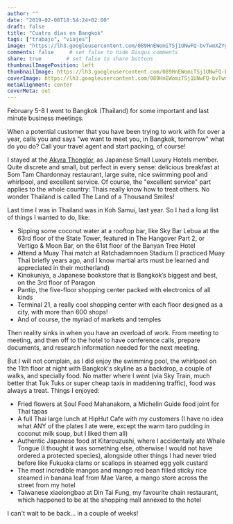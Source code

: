 ```yaml
---
author: ""
date: "2019-02-08T18:54:24+02:00"
draft: false
title: "Cuatro días en Bangkok"
tags: ["trabajo", "viajes"]
image: "https://lh3.googleusercontent.com/089HnEWomiTSj1UNwFQ-bvTwmXZYg-oB5w7f96AeNglrye8QyAZdsvuBUfU--_env5PGd_ARuF-WPGQFBCmelOKZJKLlX6UsQqKsaM7WXST-fepx3zNIbLfzh5gq2CPFqWTQ8aZYXc0=w1920-h1080"
comments: false     # set false to hide Disqus comments
share: true        # set false to share buttons
thumbnailImagePosition: left
thumbnailImage: https://lh3.googleusercontent.com/089HnEWomiTSj1UNwFQ-bvTwmXZYg-oB5w7f96AeNglrye8QyAZdsvuBUfU--_env5PGd_ARuF-WPGQFBCmelOKZJKLlX6UsQqKsaM7WXST-fepx3zNIbLfzh5gq2CPFqWTQ8aZYXc0=w1920-h1080
coverImage: https://lh3.googleusercontent.com/089HnEWomiTSj1UNwFQ-bvTwmXZYg-oB5w7f96AeNglrye8QyAZdsvuBUfU--_env5PGd_ARuF-WPGQFBCmelOKZJKLlX6UsQqKsaM7WXST-fepx3zNIbLfzh5gq2CPFqWTQ8aZYXc0=w1920-h1080
metaAlignment: center
coverMeta: out
---
```


February 5-8 I went to Bangkok (Thailand) for some important and last minute business meetings.

<!--more-->

When a potential customer that you have been trying to work with for over a year, calls you and says "we want to meet you, in Bangkok, tomorrow" what do you do? Call your travel agent and start packing, of course!

I stayed at the [Akyra Thonglor](https://), as Japanese Small Luxury Hotels member. Quite discrete and small, but perfect in every sense: delicious breakfast at Som Tam Chardonnay restaurant, large suite, nice swimming pool and whirlpool, and excellent service. Of course, the "excellent service" part applies to the whole country: Thais really know how to treat others. No wonder Thailand is called The Land of a Thousand Smiles!

Last time I was in Thailand was in Koh Samui, last year. So I had a long list of things I wanted to do, like:

* Sipping some coconut water at a rooftop bar, like Sky Bar Lebua at the 63rd floor of the State Tower, featured in The Hangover Part 2, or Vertigo & Moon Bar, on the 61st floor of the Banyan Tree Hotel
* Attend a Muay Thai match at Ratchadamnoen Stadium (I practiced Muay Thai briefly years ago, and I know martial arts must be learned and appreciated in their motherland)
* Kinokuniya, a Japanese bookstore that is Bangkok’s biggest and best, on the 3rd floor of Paragon
* Pantip, the five-floor shopping center packed with electronics of all kinds
* Terminal 21, a really cool shopping center with each floor designed as a city, with more than 600 shops!
* And of course, the myriad of markets and temples

Then reality sinks in when you have an overload of work. From meeting to meeting, and then off to the hotel to have conference calls, prepare documents, and research information needed for the next meeting.

But I will not complain, as I did enjoy the swimming pool, the whirlpool on the 11th floor at night with Bangkok's skyline as a backdrop, a couple of walks, and specially food. No matter where I went (via Sky Train, much better that Tuk Tuks or super cheap taxis in maddening traffic), food was always a treat. Things I enjoyed:

* Fried flowers at Soul Food Mahanakorn, a Michelin Guide food joint for Thai tapas
* A full Thai large lunch at HipHut Cafe with my customers (I have no idea what ANY of the plates I ate were, except the warm taro pudding in coconut milk soup, but I liked them all)
* Authentic Japanese food at Kitarouzushi, where I accidentally ate Whale Tongue (I thought it was something else, otherwise I would not have ordered a protected species), alongside other things I had never tried before like Fukuoka clams or scallops in steamed egg yolk custard
* The most incredible mangos and mango red bean filled sticky rice steamed in banana leaf from Mae Varee, a mango store across the street from my hotel
* Taiwanese xiaolongbao at Din Tai Fung, my favourite chain restaurant, which happened to be at the shopping mall annexed to the hotel

I can't wait to be back... in a couple of weeks!

<script src="https://cdn.jsdelivr.net/npm/publicalbum@latest/dist/pa-embed-player.min.js" async></script>
<div class="pa-embed-player" style="width:100%; height:480px; display:none;"
  data-link="https://photos.app.goo.gl/U97meyvbjx9pt1zp6"
  data-title="80 new photos by Jorge Cortell">
  <img data-src="https://lh3.googleusercontent.com/utq2fQBpY_DNKifLPVkcZ0nTLYyGpayD5kNj8wqrypOfWhyGm7FtdvVvd8KPQvfZjkVv-FapWolLzEilYoABtpDR3hRZxGnvz79uMSLM73KpDrfhl3m8_BP0lDpDOKg6RYSLnioROtE=w1920-h1080" src="" alt="" />
  <img data-src="https://lh3.googleusercontent.com/cxLrCK20gelVVhx0cGSSHCyU1hru8r3RZ4FUXa0Dy9HoIq_IZcW9CieCfkIwebqTr9rJ7uAG-5_F2hiemCVuRxY1mm0Uia4qmxITQQPD-vPrsVyl9ir_6jPS5Lj8ItRj6BBMjEhZufo=w1920-h1080" src="" alt="" />
  <img data-src="https://lh3.googleusercontent.com/nc-G_-eK6OXwge51uIZ0NYK09XPamJp0MmL9NFwizhl12K99RG5DKOGbAJXmF_GqoYSEWOYc--b1fPTI53xa1toa0bVl2krMzKbivX1qoXh0vVf2kIx72JZ0Cy0byHcm9D_Wm4aBo9g=w1920-h1080" src="" alt="" />
  <img data-src="https://lh3.googleusercontent.com/uYz0AHtdbnTIvmW8ucU0ztESYUrXCRfVV8qswi95T8lwhyKKeJ9sOSQMpMb0_xF9YJrncNRnY7zh5_EIsWP9gU3zFIoCsquMqxTup6eUJVP2jLS6PDrfgU70Rr6Gc9JvDv-CA0UVKac=w1920-h1080" src="" alt="" />
  <img data-src="https://lh3.googleusercontent.com/d2NaLg6-0uIgozB5sNHlIUaj_y6zKuGODUGFQSXsh0_lMa9eXHcuLB_HI54WoSmubrvYG3UuAXJpAkZP09qaiZOAIwg0W0M4P6lFaIjvDrH1Ih6DoRDWnkJJ6ZSmY58Q1reFC94_7x8=w1920-h1080" src="" alt="" />
  <img data-src="https://lh3.googleusercontent.com/1FqFLbLN5Bnmn-DemU_zIr0aas5y7IXJEF8CyQT8Wwx3TberEPLYJzmLsvwg5iPBEi4gREv-VSZ5EONIUSw8ImZNJTeLMOlnpUS01dW7g3MuovTU5G0TxhjqV3F61mFZ2skWcp_sRZk=w1920-h1080" src="" alt="" />
  <img data-src="https://lh3.googleusercontent.com/WDg86kevAtyAUn-jcPzqxkBLL1zJlwwQ9ZM2DjJLr-0lDWKm9jDEEggDSAT_5TlRkNqum4Ws_lKNzpWofIVGG2Rp2mPrf6sp7xy_BlnGy29MU97XS4FD29aLfsd-grFk_4jlYO3JFfs=w1920-h1080" src="" alt="" />
  <img data-src="https://lh3.googleusercontent.com/Vr3wolOdHpaVhtSsoxDzhmTfM99OGP9Ip3yduvOo6Ehpk1zoMCdpgWrtSt7JiSGcw_FH6Rxx66NmLiR31sU5XQDf7siK8M3gDqv4M4xVYBb31gP_6QHDAQnrlmtqyzZuN6m710DI5fw=w1920-h1080" src="" alt="" />
  <img data-src="https://lh3.googleusercontent.com/hf2iXWmISIZ-J2lLANYtuLMek79rnEXJY_eb9s8EJ7guNh6OLlEIMbpt-vNfC45tFVZGYJTTOo7V-K3eEs-TU1g-lJ0me_fly3YEs24d7DDTFNBQHOoFGWKJuPVRK5UbppPuW4j1x-0=w1920-h1080" src="" alt="" />
  <img data-src="https://lh3.googleusercontent.com/5uuoWe1bEDmz2kFD6GFpWFiTn_7hgvV-bR-jzT2pIl3mKO0xhty05khBwSFf43ApxnAVC60bZraBSuYhueLVgS-hnpr1gGdJ_xgVQAyASa-kXS-JkNFlLg5Nr62NYqrLAIQfDMBE3Yk=w1920-h1080" src="" alt="" />
  <img data-src="https://lh3.googleusercontent.com/tSaK1SiTLBJfd4VhkxHCrjW7VsbQoXf-SsABicPD1Ojzg-0NXUMxzF4R5n9AGMd6stKdPz9JhZ6umECPdHo8S7FW_KJvmU_Bj6AEb4-gCQa5iLBYjE0vcC9hP93F2UTh0_rsKaC5F4w=w1920-h1080" src="" alt="" />
  <img data-src="https://lh3.googleusercontent.com/jaH5JCUtLbZXa3tGGz_Pik2evAvYGQ4iypu4WauaCwXWf2a6Ujmbn2gjaKddagPr1LbeG4PH6GOmE-NutfqrqndlwbzLu11dwWbYLwRYuizuK9RamJtjl4O1hShfK1eaWZB1bvWxfAo=w1920-h1080" src="" alt="" />
  <img data-src="https://lh3.googleusercontent.com/fQ-tZX5clDVaLHxneB4sn_ADSdC2CDFSZAdKoB5gQCg-YRjxwGa581c4_Jq2IXvXLWWZPjsYE587P96GDWcH5SGCIITWeY27JTPeJLY8hEJneQLuSCK1TQXy3384aDwAgeTf24mLZjw=w1920-h1080" src="" alt="" />
  <img data-src="https://lh3.googleusercontent.com/_Kg8DMol7G21EupfLlm8VSolfAGgLL1praPBkzBzvd9dfEQpttME2Wd_3sjco2ZQZwL8WFV0KfQm5lFn6yCwbhWlcRZtL9iKnbIyyGTCTHi5CzjSlkCOYYHUSyXgYymqTUfGYYPUZWQ=w1920-h1080" src="" alt="" />
  <img data-src="https://lh3.googleusercontent.com/zWGoy8Bt8eGfS7ZPKH2OrRN6qEyf8pL8VhpPyN_T21nkWUG4i3A2kfRIkP2X84aftrYnt5DnEvAXKTjB5uW3yv4yLvoY6SqoX_TpiJK3ZtE8zGhs_H86buDFvJYDQ3UCwiz6Ilmssnc=w1920-h1080" src="" alt="" />
  <img data-src="https://lh3.googleusercontent.com/27ZKwomd0IyxXEsJ8j64ZenB3_PWu7sBzlyU6XdBNuj1R4XxkFQpjMyTfBImd3VZ_HWka-cH7SOl6Qo7C_9qarYkn32Fl_AKkHWoOTn45U0PZAxFTwjT9BI1076U8j7nCb2kv5MnTzM=w1920-h1080" src="" alt="" />
  <img data-src="https://lh3.googleusercontent.com/Wo134Ra02WMgaZA_gnRLqasnmour8LwpF4vm-3HmsRocQInaPrLy1qIPt8R8K5kmx-LM5u484ffIsHqtZzkDV_XLE_WP6aDm7RJBudY9D7VQQr25wnWfgcezhvUySvQtPUUh4_JZ_ms=w1920-h1080" src="" alt="" />
  <img data-src="https://lh3.googleusercontent.com/GWV8NFFH7-NAFmsNlyo9qyW0OcHAo1EKs_ClMOAt48gADSfOSqAuQVK3nZacerwMcXSBY2thjyYwNuENYHlBNY1vs-UX2A8aok-b3FphX0JDJbN7_KDwmnc_U1g7X1ttyO7DGM_ZDw4=w1920-h1080" src="" alt="" />
  <img data-src="https://lh3.googleusercontent.com/E9lCXXWNt2RbZZXgKKiIHiWrGGKABg7D28Zn6Mr-Zvd-ocmCbChxPUMcUWsFI_X2nRg8p8cApepZ7tjbvPN2uAletaL-28OXWle9a0mENsBMAQDZQmAWjU9uKft6cxXbzag54sqzpuw=w1920-h1080" src="" alt="" />
  <img data-src="https://lh3.googleusercontent.com/_WiGFqw1cbpCpPj8E5vWES3vrVt5XW1bI6TRn_kt6x0Rs_91ox0ThKmuVgIuJ8pChOE_7Mt11cGl23W64rW38APgprNjSrU2-UcEjcZ08l_o20RkAa16lnBYExMtCUjKu6VGo8zz77U=w1920-h1080" src="" alt="" />
  <img data-src="https://lh3.googleusercontent.com/Xo675NoKuwi6N3rbY9UQiUCVptQH1_pHqHDsvBi_zoODRBQEXT_ZdmuxDTU8cn9BdKIBolZD88bj8dICHiUDVoAjyC3MbHj4f_0-G5fVsqatY4aLf9PHnC3XQC1uZ-Zdz0xp94gJelI=w1920-h1080" src="" alt="" />
  <img data-src="https://lh3.googleusercontent.com/UJTDCt8kplxgyUhW1vfVEKxOwEhs2ekkejpCfE3wyIUZYSaWl53GBruDPJyexI-cBOB298wD9OwFBxV-dqLWaFBajsB69pts2-0342my2Bveaop6ijJmxyqYbbqyLFm1bwAQbcGk8sE=w1920-h1080" src="" alt="" />
  <img data-src="https://lh3.googleusercontent.com/9auWHCQasGAEBNdJsabd8sV4kJc9nRMPYCXv-OQkieOP1zWPwTVjjwqshZU8kTnpgLWecqAEaYCikhITUtpncR9abdd-blRiL591dAe1TK6N4TD8d_6Y_vP299mXKY0dl27rCn299yw=w1920-h1080" src="" alt="" />
  <img data-src="https://lh3.googleusercontent.com/4zg4XMX7od9mC5pTYz6-jtSvztEWYVoeD6P2vNasoQhKJSf99ENEnfsug7RhPQSVLD7PA-S8Qrsrql_u58ym4eO7V7hEhQyXTWYUIAdjw9bzHJQtpWo4PmJWlEaAQ23Z-dwAvGfY3gA=w1920-h1080" src="" alt="" />
  <img data-src="https://lh3.googleusercontent.com/yrAVo-1C-0qSLmyH-RFS15Xa8lJrxfoOWmHDjlRzg81VZwn_DoVmzujLw694bSAm7Wq0gmlxweNwWgfkZAohoqU1cCkYDZpxaEQOaalOMYooYfySSPrSZAiYTW9egu-Nwz2NrvGqBjY=w1920-h1080" src="" alt="" />
  <img data-src="https://lh3.googleusercontent.com/bYFAIu_N1sb57Pm6hv8mrEHpYLdbYRRJpQ0mkB_sx5t2UR_BuxmCrx5Gc-bHEs-E8tqbKwUfhn5OqiOuLlv5R7PHhuz-owE9R6zSGN7S3cn_bf3ptjq_sABVXpuIbvCBVswHo5Jnqb8=w1920-h1080" src="" alt="" />
  <img data-src="https://lh3.googleusercontent.com/TOYLwfLbKQLP2meba7KgS50YNsG5ID7eyfaA2C_df1xq3v4-QpmT8DJRWmS6byfPAcfldKwolCe_hqDMF91Vnqw8Bx0ju_blwCdhJmSVd4F_a_xYibgvas9xbvtXrhBI3HiBHAa8DmA=w1920-h1080" src="" alt="" />
  <img data-src="https://lh3.googleusercontent.com/COMYljHeV8Ue5HKUOumPA26C__cdssmWbEbwih7ugFfDOH5_zjpQFwDP009VPYke-eNf3fbWuYErQGOZCf2IyjCNWwGidxnRt8Em2b26TxjFgrhrctmK9AOPTVvSTMLDVPwdtzlWqDc=w1920-h1080" src="" alt="" />
  <img data-src="https://lh3.googleusercontent.com/2CmUIpcDv_8fhl85aj_l7XSvvId4wBkN2myoEnckpRJ5ROTqyjJBiX6nFV4SCVmN_-rUsYpz-lZ5k6GnzDjDUJJRK8pdlqDcOyZz5rubH6jBvd3y_ZYhbu5UDhirKF8pGLorGTf89PE=w1920-h1080" src="" alt="" />
  <img data-src="https://lh3.googleusercontent.com/JrO22jq7SYV0iTsrAsyMR0mxochh2jmdbAfbZf09dutYX0Bz5210YvNmMIFLgUdUTnfVSp3ZEey87r29Z4yO1kc9xC6nvwHyNCf55Hd_dIxZKYuRvHKzYzC6JCyR8DvrvXu_15-UQsc=w1920-h1080" src="" alt="" />
  <img data-src="https://lh3.googleusercontent.com/TCM6gq9giFd0zj6POpfM2_norVnHkvtMEV8bVJoQt9pZsDMLyjVbx6o04calxBpnuSHnwto1i0O8g84WIh_JSPQu_i6xe6o_NjHLzGsGeL3d3M7059brgtEurLxWhhXxqxis3N912ag=w1920-h1080" src="" alt="" />
  <img data-src="https://lh3.googleusercontent.com/boqsS7EVZvulSQgEcwhNYwlN7XwUJDiHMYgvSJjR93oAdoyFOuG-Mf7k7XpamiDVHv_v7B8Tub0t_zK-D7eXTaLF_nAD4f6xdIfOgVfIq79Hk83ryVvUQkNXOb1mU0XTU53H8gNtPUA=w1920-h1080" src="" alt="" />
  <img data-src="https://lh3.googleusercontent.com/G4xjGYanAfcyL10TCLlUDocIKlYKJ3IQu1EAdsAPWLY-4BW2TntNReaZpUbQvHrC3CwUbIeyijXVMZwwAbvnbvrBw74PFjJEvi4GejC0iUjyAaqVudBz6ErN1ByyNTANcQJL7ibfdxE=w1920-h1080" src="" alt="" />
  <img data-src="https://lh3.googleusercontent.com/ZqdmMlCXPWhXYu37d8GStCMahx9IDSOqwWxjHlc9qqIdLGujXKioRLJKgk_CWapjlAsReiiyYXe68TsmJvwfQ0lyiG1LNZNOk3N9G28YBEfSu0BTTX-tRZdOkYbfKtw80lINjdW2Ulg=w1920-h1080" src="" alt="" />
  <img data-src="https://lh3.googleusercontent.com/K3Nsk6fxkc-1s96pg-wTch437ZQCZnu2t1uPpoTep4xpw_GnfI6Hd-wj66PjWkLMpYgyD_qCZthF9mu2f3uDR8zFYIyX64GH95Oc3ykAnt4BqENMsP3v5nU8GQvTQTU0AdEgyh7aFGQ=w1920-h1080" src="" alt="" />
  <img data-src="https://lh3.googleusercontent.com/-4wpd0KCf1op6fk6uciFLTH-ctrdPl7YjtcY62SfKGzK2_HBi_3oLv_VTzRdBDru7wj4CNqwojKyeHhTnIQ3bGt1ijHcvhTO42niL4BMnPPHGNr7NKA6VDB9fi9NDpAdMxDEd5wHnNw=w1920-h1080" src="" alt="" />
  <img data-src="https://lh3.googleusercontent.com/rjq0SmLjal8hofU3wkGXNyd5ZqDrgOQCNHTgV-WBzEAc6Rnxvmf6_mfFWrX5peUDFU8wFDB3pX09O_idYTEUeCEkzVSOcYETRjbKtRz20FUKEsoSrtSvVyk0O7nXVVuoUC9EhVR8OF4=w1920-h1080" src="" alt="" />
  <img data-src="https://lh3.googleusercontent.com/IxavNBjKwaZGegZhfnHqR02HbfmGMWqhfkkQbdNKZxSlYL-k7vU9V33g6MEV_tGkY3yUqGJGuOoIGehaPP50JpXCcjU9S0dfrKx1f_F6NMu5wdFRo7bJTPyU5GVZKkRRBfutTauJQgc=w1920-h1080" src="" alt="" />
  <img data-src="https://lh3.googleusercontent.com/tryEgjflQ8su15Yt11Swip7AphznGV0nBRt75p3JMS9iTWfktjd83nXIYqnUP-Ye8zppmGY6ckiVeahBBlnaBu1RyINIIX32FRsRepLaENgTehM08p-pPSvu6FdQS8DClvC0GmfpTgs=w1920-h1080" src="" alt="" />
  <img data-src="https://lh3.googleusercontent.com/RUNBU-GYzxgx2aETJYWUolm4JCc7fchDcRRNvqUp3e15E8VbseIufkI1kFUstlLZiIUQx78wX3dfShOb_xONv0DDQMV8UUbRPYyZQ4FLCf-ejjU-2ruClhYA9xtoUvg9E_xLORzw5Pk=w1920-h1080" src="" alt="" />
  <img data-src="https://lh3.googleusercontent.com/i9Bpghl8mYCDb2XeWlUNTGeHHZhNi4RHAOdAJJ0VnN4npUwMgJhXeatKeAdHrnoZ8KF7WkuObriAjGYyLC-BnsfyIwEVi4tEy64_y2T9NmsuCaSfszeLMmjmS9pZLYZb1IBfqHEmg0A=w1920-h1080" src="" alt="" />
  <img data-src="https://lh3.googleusercontent.com/gqXvgU860Paat9KqKMqX8AUWGY7a37h8XYbuSRes34UR-YPERtSSf8NqG-vPQ1jfUISnQ3sdQL_0dXiCVrw0IboJwZWhNVN0SJW68_LEs9af7UVKe6xMT9FsZSXs-mtaB_i-__jMoFA=w1920-h1080" src="" alt="" />
  <img data-src="https://lh3.googleusercontent.com/EtyL5XqyGeIKWcbQtTcZ4mfzt642bM9kEcprESU6j2Lt1CkT4mmRfaTiK2iAcC_nK6QoGjusi4LxFBYdyiiqSpzZh3-_kd1eyz28bnK5j-Qto096LcEVf3qrAqt0QQDdqKJADMqJv6w=w1920-h1080" src="" alt="" />
  <img data-src="https://lh3.googleusercontent.com/--Jkn50t7c81qw8Bmw0k7kNHtDyp7POiHRQFtPfEYt4XtNWxQ0iKLK-OBiAvgzdpHyN628oZX5zGPikRejpjU9BoT92cEW12GKSCryNkF4uDETipbOxr8RpT78t9WRtdFD7h1TDYRqA=w1920-h1080" src="" alt="" />
  <img data-src="https://lh3.googleusercontent.com/CV9DnoNUeeflauRUXLBP8nRYXZqdaZ1RzNqNwDpkOLlL887na_qcQn1TSPCZW2xCpU2it2KIZJGiIr2G0tGWr2v4288TZJ9XcdbHNq9Gv2Zl1r5AUB8HAryAbkHOOX9HVvL1eJDVlMc=w1920-h1080" src="" alt="" />
  <img data-src="https://lh3.googleusercontent.com/qsQuoQuPQJB4r3Smo8KBSfytdWuMMuxTNf0ffnx5eKMEfxrGvxEayz09PC6cztJKkQtdWwztcZBGayiKmTlcX06wWN6lrnMhPxp5jdCNICmCUChsMlCpKZMqalmgrqMoJqTrQPqx8kg=w1920-h1080" src="" alt="" />
  <img data-src="https://lh3.googleusercontent.com/KicBLl2lnDy4-OJD2_0aNpKyXlSjSgCxRQtHkA6nf8WTlJkmM8lJ-QK2F9U_NEavTOccoaseKIdLIYmY9D8bPZrHxh69a5E2WETu_Yv2sIEmohmigRkQxWnQRHhKD4OF1vwrDcfzNI8=w1920-h1080" src="" alt="" />
  <img data-src="https://lh3.googleusercontent.com/R-SCSTWYG4MXeqx10hvHttG2-LD_N6mCXgcUu9CWSMVSAcJfelrIUIIf6-9JiL8M47rSlZDNsPyoPcaH9NHRu8ztkfCYKqp5hjmTd12YedQOxKgDz-i83CBXFwUIVPJ1bQtBkvKwTM0=w1920-h1080" src="" alt="" />
  <img data-src="https://lh3.googleusercontent.com/0dWiXWMTgD-DdoCeIZPTc1Pm6oEhC6j6dCqc9vtzDvm_Fos-QzsKWYJnPQ5E6qEzfG0e3CAS_qa6Gb4ia6r2VeXWkAFgL_oZffHBW_XTD6BCIwQf9UjkKw9ZPvvj8TQ5zbinhgQMTpQ=w1920-h1080" src="" alt="" />
  <img data-src="https://lh3.googleusercontent.com/QD7ccP_h0cJPbXMQf2_KthyOn50tisC5csAVaFslIycdFyR2Gz4Xh8br2pDAZI5ScwjrdqfzCy2oDlZzoMYHL-N2YW-9Qeesbwr-EqpdluncoSNtupkVBJQ-s5ddDgr4p2_FhuUBqiI=w1920-h1080" src="" alt="" />
  <img data-src="https://lh3.googleusercontent.com/LR7qnmrwOmAPgC13jJdPR5PucQ4EVii3IA5x561rR5kkNHALQeXwUMp5RgVDsv9HOCX5rCPlOVe0ko4x_9ppI7pMuDTqva-cd3TDHmeafc_IsNFxuKOnDd0y_-3o-b7gCN11JS-2Vjg=w1920-h1080" src="" alt="" />
  <img data-src="https://lh3.googleusercontent.com/7uPc-RZRW-eARC9gfLTvgU8jkY7oIvc2Xqb8MYGZAHKbHCHAYEh3-2XzlwI1ONIQfhmUYMqzeMSyTa9dGLTDCLfb6LOv3JsO-kV0xV3hM23KQE_C_J49gRQo_Vohr-dmR33tNCKBnl8=w1920-h1080" src="" alt="" />
  <img data-src="https://lh3.googleusercontent.com/_CuiVCZWoqFg2iY5SghxjFtUg1tV8ah-_HxWuGElkkpXx1HA1algWOzBgqAu8k6Id9WeLlaTE8mtJZXeWloiJByIgwBrfqHDgJ8G6R6wutEAEDg1b09o_zBLihwGDoIIsNk7t4WjJbs=w1920-h1080" src="" alt="" />
  <img data-src="https://lh3.googleusercontent.com/KgzaNh5SUMFzcVDPDXU6_hBdSOv67xHpLuzKECSQdcc31vlyaJAQPoMHTXbIDIyRc--JQI8sXnS3MHrauVylF5qmV80khQS3tMeGIS3ee-V6ujOhp6YeWTbSKkB2KnrLMVpRtKqiNbs=w1920-h1080" src="" alt="" />
  <img data-src="https://lh3.googleusercontent.com/awgbBywGpZEVD1mGYHcJflxi-lWLEKmESuUdLrleTQGefRuNAjP8b54Xw7mX3WwVgSANbGd61zkCN4VSO4ks4W_b-tx-lZ7AyDiTlMz-WasMN5ANDp2DQpVWkpFXZHRdvsC2u4a7B4M=w1920-h1080" src="" alt="" />
  <img data-src="https://lh3.googleusercontent.com/AzpnOKjQUjQ0TtzXCQ4CI1JE66jTaRi4AwwOwgb-nUGHlDKyAUh5iT9tuZbQFDTASjbDajCKb0Kgu5_vahVpYIj1VFbAnSiXOA3GTasRzS_gC6cNdpC4b6jpI5ebCxD7QmIy3baegVw=w1920-h1080" src="" alt="" />
  <img data-src="https://lh3.googleusercontent.com/GqbuNS6-8_R69fX0Eg7K3Bi2_Fi296gSAszor18sgUq0ThgcQx9Bc5F3trjkree1p7H4pf517BV51_-u0DrpP8bJ_GtECP3uSRqx-pQ761DnXdQf9tA8FchZYOhQIu7tS3_qJxjkDxg=w1920-h1080" src="" alt="" />
  <img data-src="https://lh3.googleusercontent.com/JsUpuaRQz7pNx69Z_l1EWgL2yGi9oMCQ7d1j20v1i5emdU2y9YWq__gEuMnwmX9zTOlHj7hHZu158Mprtlht9tuNaVt-4RTy0FxAYOpXuzyOPK17Sh4WKLTluAyS90Qc_N440ApsGeg=w1920-h1080" src="" alt="" />
  <img data-src="https://lh3.googleusercontent.com/Wa6toGg-s9bNdaGFVlxE3roJTDDQDS4Gfjz0YmUAhvtcGzLW67fpUlryZyAzgFxIRSCxQU47fan12OPynbLQQtNnFjH-MzOZ7K1G7W-zuAN3mauBM4imAdZlHTYWGaqRSUIMOiMMts0=w1920-h1080" src="" alt="" />
  <img data-src="https://lh3.googleusercontent.com/D1RNVE4As6TQk5bl1RbZlpSfOClyQ-ewdbRgygn0DIyRtfAQq3KBkWOdwZrYditrA25DZDN4QOc-A7p8uqaQJbZnqQykoFm1BoHxZx7UpmUK8UoYCKX8lM58_OjKHqy2zu-UmQsvN5o=w1920-h1080" src="" alt="" />
  <img data-src="https://lh3.googleusercontent.com/TCxksnQFtmK3605YgQlr9RuHce0yCrvgvTr2hQdFKyEebpcbaaptW_158FJVtCzWFzUOAW1RTViI9S1f_NPfrqDShH_V1BvbPAs61qYPG-UFka-la8TjQ0eujqyt-ybE-B8WxioDP3s=w1920-h1080" src="" alt="" />
  <img data-src="https://lh3.googleusercontent.com/QuNd2S_3nQGoyZp6EsSTVoyMKIzROZXOOrlBBsSbfWAZuSP3i75-rAEKanaeKwYoeERy80X0ZTv5O-a9tV2QxC2FsoUmGlMOnKSAyyPs7fiKZ9lSJS47_xKpYjdTjPRTFBR5vkROgVs=w1920-h1080" src="" alt="" />
  <img data-src="https://lh3.googleusercontent.com/BSpKnNFJv28dCOVeUjcYYedAxHKvWRTbJpRkfZfLCYL7HYKo_MoFcpTd4UkwLTjvr-RtoT6ZuKmrEpBhqCfYUbMh2Pma7DI6pJIrxdf1LCr7eEHvc6IDQxCDmqYf_rm2R081WZiryf0=w1920-h1080" src="" alt="" />
  <img data-src="https://lh3.googleusercontent.com/CwBzqWqhx1NG0Wte_XHye0ELltOc18FxZxbx9irDzLMxdtaRDoGfELZYF2nU12hrUjqi0TaFxP2qKA7nfjAHuCYX_faR5U4lHkiRDUWbPbZRo4aITUHaaX9lauO9EkZ7bEhD0RJdcd0=w1920-h1080" src="" alt="" />
  <img data-src="https://lh3.googleusercontent.com/kU0u8NGg_1M60uEkKNoOtlvVfdmSlHxXbnpHbTRhd8PZHtp4tBb2PID_Bbofi0vXZEGFZtHHbTjyYJRmJJwjgwu2MYLr84UFZsFFpRcvbnRrvw3xp5M7v9xS6tFlLTpnQukVfPTP3rc=w1920-h1080" src="" alt="" />
  <img data-src="https://lh3.googleusercontent.com/OR00anKdpBD9NkaIZXciIYUrXKw1VSWJCJrHd2iBwlkR-SmC4fRAQomX0kqe80GW2086iAeLdGpsH1Sry6CqCiiV1MhlbOdWaoDJ6kuKH1tgoUOi5dIKKOOyFSv5NyafS6wSZcQ8ZRI=w1920-h1080" src="" alt="" />
  <img data-src="https://lh3.googleusercontent.com/u6UcjPTEE7Ldz8-PcKELFp1ooLYjj-jL5XryHXXJz4ZMEJx78Wlk7G3JVYRBTOz0uwxc0XCKffAaktgrIqgGjhH_ovblBnS35hIXuqypNxonVZiLmrh6qOXuC-DskeOXkU1LOPp3hto=w1920-h1080" src="" alt="" />
  <img data-src="https://lh3.googleusercontent.com/474J6oqhscZbzeNBuT8rXyyIk9-km6yRdH9z-GknH1Xhrga6yvDABO78f7O4N_nuilH5Zpr4djuarNq3IiR4ZXInSRxdoI-zYvP8e-XpgJGWjBGQ6Ux45zn3bcsi5E4XsY0Q70rTetU=w1920-h1080" src="" alt="" />
  <img data-src="https://lh3.googleusercontent.com/8NSOnQX3svZkFcxnHRQljcb3YMU_FAFUjBC0m5nqHOF-u6OCWNbWb8ho1EvUseJ7Cz3EK1ACOhqB47M0u-ZaGIc0JJB9WpeSY2gz-dwtsPjOchNf9h9iUuvswlssr9RQ4HGmDvLEBUc=w1920-h1080" src="" alt="" />
  <img data-src="https://lh3.googleusercontent.com/DSM1m0MboPiuake4PFfZaaqL_b2E5S-Xv7M4kkJn8yWweWBuZq3QogfFLJe9qNAZ3IpzMgRd8wvVpHjBKyc-TKTYaXyvWWMT21uaQqco6dpeZbDt2K20BWRnY7CJR_Bw4OcdhP1ySrk=w1920-h1080" src="" alt="" />
  <img data-src="https://lh3.googleusercontent.com/_G-vWr7riUwtEC4ZUKk_4092ybBXshHCLMaU5hKjSkDZr2ZcnyR7WU42d0guUlObEr1SVyg5FmEjk_DHZiDuXZMlN6v5ulSUlVMK851Yy_E4Oi60surakkZj9WyuuN_M4sZG2K0VGsI=w1920-h1080" src="" alt="" />
  <img data-src="https://lh3.googleusercontent.com/ecgOjOa4z7oYyu0B15fJM8Pm_NYAPRa2G_V0ES7nadYn9bGIfLp-SGp_GGl8_9CXWodr_LeVOYBx2FgBYE7uFoCmYyCniApw950ZnPvs9CDEJxEQnZN6TYCVbcBHo8cxvS6yR8DMymo=w1920-h1080" src="" alt="" />
  <img data-src="https://lh3.googleusercontent.com/K9oyRN5PhKZFE9eXWDz3b31XFFBEZ4IAvsdaMiLeq9Xje4gDIXFVFaoCoIcjLKWAJRQlUzpgQbtrI-w7bWPAPfX7n9-DWsQuCg-toTPr1k4iY15vEtt6fqZlx84XvEgJXGRaKiy5Giw=w1920-h1080" src="" alt="" />
  <img data-src="https://lh3.googleusercontent.com/mOSS0S5Vw3yy-T92bweqoLMm2g2yYKUyl57-JvgK0mH1eH_7G08-cvr93z6LIS8MqF5tZ-iNIRSKgvX1Ruci0-82cgGzHsQE7vaesd8ojVne5nNTyrgISdwfa4HjTWBDHY5jYqY0t4I=w1920-h1080" src="" alt="" />
  <img data-src="https://lh3.googleusercontent.com/pNnbKlhCRVKQ4viq0lmKFP8W00mYqV0T1irnoPLWlMx-PjG2EAUCbFhBBt1c-Cj1t7Ug7Ja5LUPdjPb_f3bHTBj7AsD7X21eDjNeEFIh8_1yeFSt279ivzWFRYbBJU9lkCwZuP-Qom4=w1920-h1080" src="" alt="" />
  <img data-src="https://lh3.googleusercontent.com/Di-MAu4fDwJR4cdNCo9MqgtBUHJD2-OtO3uLq14wMFaJAulw-EHMsl_Vce6lNBobaOE1utGOJeHtGSo47Pk17ARsBlytpP4ANrhFMIcO_kJGyPRUHSd_uhBGY4jwk3_h0uBrQu9jhZ8=w1920-h1080" src="" alt="" />
  <img data-src="https://lh3.googleusercontent.com/eypYazaxlM8zUADeKSRlvThnHFQpv0cDBpwDDV57R5TwRZDJ3GH6h_X8iH5_j8gSBoWJoInvALEM6asCeRZmDFB3YO_d5A7nbVi6a6CbeiYQZTIl4NTp8PPeBu_thMpFbrWP8qrHah8=w1920-h1080" src="" alt="" />
  <img data-src="https://lh3.googleusercontent.com/NFLbiRpxr7wzMAFFsQl0GSX_cAAMkyRBF9pwt2oifcUcbQFLHstUEK_S1c49hApzRm-bUc96ijvXGVGic4gntDosNXzbA4zFKDolqvE5lQrg4oYmMVOhJripu2v01i7XpNIzpUyxhlc=w1920-h1080" src="" alt="" />
  <img data-src="https://lh3.googleusercontent.com/GIRhEKLD5JsDfnff2_tCK08b2qvj7_PijyVsquEnDdJitaKzWIE7edd3cHUX9kZLLkki1JxzuOITp0zNTlNk_tvf94w8mM73mvHVzRe8iZRLy_njk7349h5mnIfQ8tTCxaMTY5K_FbU=w1920-h1080" src="" alt="" />
  <img data-src="https://lh3.googleusercontent.com/GImoYHO56AkNuuqzFeI-zX0Efpa8BmZL82492Xby96BF4IJbuzAkxK9n3bdZfirbKwcg2DaHtsD3YnwHhge3mxiOyoYLHoR0AOkZ2hEzoVgjhr2vqKzNUHxvuEpE4b0PWhU0mg987gQ=w1920-h1080" src="" alt="" />
</div>
